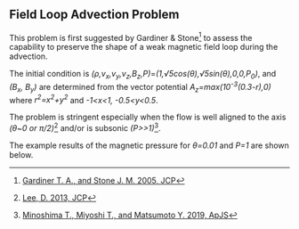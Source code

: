## Field Loop Advection Problem

This problem is first suggested by Gardiner & Stone[^1] to assess the capability to preserve the shape of a weak magnetic field loop during the advection.

The initial condition is *(&rho;,v<sub>x</sub>,v<sub>y</sub>,v<sub>z</sub>,B<sub>z</sub>,P)*=*(1,&radic;5cos(&theta;),&radic;5sin(&theta;),0,0,P<sub>0</sub>)*, and *(B<sub>x</sub>, B<sub>y</sub>)* are determined from the vector potential *A<sub>z</sub>=*max*(10<sup>-3</sup>(0.3-r),0)* where *r<sup>2</sup>=x<sup>2</sup>+y<sup>2</sup>* and *-1<x<1, -0.5<y<0.5*.

The problem is stringent especially when the flow is well aligned to the axis *(&theta;~0 or &pi;/2)*[^2] and/or is subsonic *(P>>1)*[^3].

The example results of the magnetic pressure for *&theta;=0.01* and *P=1* are shown below.

[^1]: [Gardiner T. A., and Stone J. M. 2005, JCP](https://www.sciencedirect.com/science/article/pii/S0021999104004784)
[^2]: [Lee, D. 2013, JCP](https://www.sciencedirect.com/science/article/pii/S0021999113001836?via%3Dihub)
[^3]: [Minoshima T., Miyoshi T., and Matsumoto Y. 2019, ApJS](https://iopscience.iop.org/article/10.3847/1538-4365/ab1a36/meta)
